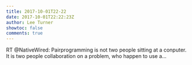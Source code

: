```yaml
---
title: 2017-10-01T22-22
date: 2017-10-01T22:22:23Z
author: Lee Turner
showtoc: false
comments: true
---
```


RT @NativeWired: Pairprogramming is not two people sitting at a conputer.
It is two people collaboration on a problem, who happen to use a…

